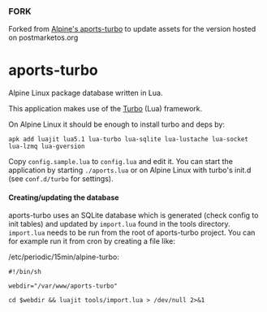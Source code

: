 ### FORK

Forked from [Alpine's aports-turbo](https://github.com/alpinelinux/aports-turbo) to update assets for the version hosted on postmarketos.org

# aports-turbo

Alpine Linux package database written in Lua.

This application makes use of the [Turbo](https://turbo.readthedocs.io) (Lua) framework.

On Alpine Linux it should be enough to install turbo and deps by: 

```
apk add luajit lua5.1 lua-turbo lua-sqlite lua-lustache lua-socket lua-lzmq lua-gversion
```

Copy `config.sample.lua` to `config.lua` and edit it.
You can start the application by starting `./aports.lua` or on Alpine Linux with turbo's init.d (see `conf.d/turbo` for settings).

#### Creating/updating the database

aports-turbo uses an SQLite database which is generated (check config to init tables) and updated by `import.lua` found in the tools directory. `import.lua` needs to be run from the root of aports-turbo project. You can for example run it from cron by creating a file like:

/etc/periodic/15min/alpine-turbo:

```shell
#!/bin/sh

webdir="/var/www/aports-turbo"

cd $webdir && luajit tools/import.lua > /dev/null 2>&1
```
